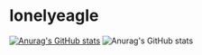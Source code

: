 # lonelyeagle
[![Anurag's GitHub stats](https://github-readme-stats.vercel.app/api?username=linuxlonelyeagle)](https://github.com/anuraghazra/github-readme-stats)
![Anurag's GitHub stats](https://github-readme-stats.vercel.app/api?username=anuraghazra&show_icons=true&theme=onedark)

